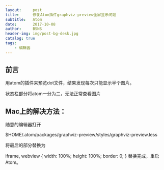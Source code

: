```yaml
---
layout:     post
title:      修复Atom插件graphviz-preview全屏显示问题
subtitle:   Atom
date:       2017-10-08
author:     BSNS
header-img: img/post-bg-desk.jpg
catalog: true
tags:
    - 编辑器
---
```


## 前言

用atom的插件来预览dot文件，结果发现每次只能显示半个图片。

状态栏部分将atom一分为二，无法正常查看图片

## Mac上的解决方法：

随意的编辑器打开

$HOME/.atom/packages/graphviz-preview/styles/graphviz-preview.less

将最后的部分替换为

iframe, webview {
    width: 100%;
    height: 100%;
    border: 0;
  }
替换完成，重启Atom。
